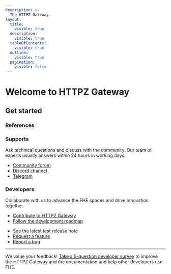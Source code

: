 ```yaml
---
description: >-
  The HTTPZ Gateway.
layout:
  title:
    visible: true
  description:
    visible: true
  tableOfContents:
    visible: true
  outline:
    visible: true
  pagination:
    visible: false
---
```


# Welcome to HTTPZ Gateway

## Get started

### References

### Supports

Ask technical questions and discuss with the community. Our team of experts usually answers within 24 hours in working
days.

- [Community forum](https://community.zama.ai/c/fhevm/15)
- [Discord channel](https://discord.com/invite/fhe-org)
- [Telegram](https://t.me/+Ojt5y-I7oR42MTkx)

### Developers

Collaborate with us to advance the FHE spaces and drive innovation together.

- [Contribute to HTTPZ Gateway](developer/contribute.md)
- [Follow the development roadmap](developer/roadmap.md)
<!-- markdown-link-check-disable -->
- [See the latest test release note](https://github.com/zama-ai/httpz-gateway/releases)
- [Request a feature](https://github.com/zama-ai/httpz-gateway/issues/new)
- [Report a bug](https://github.com/zama-ai/httpz-gateway/issues/new)
<!-- markdown-link-check-enable -->

---

We value your feedback! [Take a 5-question developer survey](http://zama.ai/developer-survey) to improve the HTTPZ
Gateway and the documentation and help other developers use FHE.
